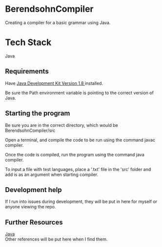 # BerendsohnCompiler

Creating a compiler for a basic grammar using Java.

# Tech Stack

Java <br>

## Requirements

Have <a href = "https://www.java.com/en/download/manual.jsp"> Java Development Kit Version 1.8 </a> installed.

Be sure the Path environment variable is pointing to the correct version of Java.

## Starting the program

Be sure you are in the correct directory, which would be BerendsohnCompiler/src <br>

Open a terminal, and compile the code to be run using the command javac compiler. <br>

Once the code is compiled, run the program using the command java compiler. <br>

To input a file with test languages, place a '.txt' file in the 'src' folder and add is as an argument when starting compiler. <br>

## Development help

If I run into issues during development, they will be put in here for myself or anyone viewing the repo.

## Further Resources

<a href="https://docs.oracle.com/en/java/"> Java </a>
<br>
Other references will be put here when I find them.
